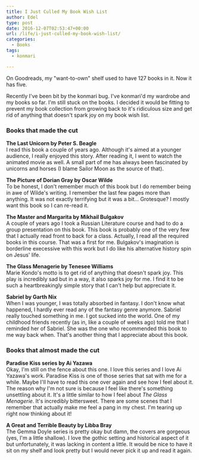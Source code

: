 ```yaml
---
title: I Just Culled My Book Wish List
author: Edel
type: post
date: 2016-12-07T02:53:47+00:00
url: /life/i-just-culled-my-book-wish-list/
categories:
  - Books
tags:
  - konmari

---
```

On Goodreads, my "want-to-own" shelf used to have 127 books in it. Now it has five.

Recently I've been bit by the konmari bug. I've konmari'd my wardrobe and my books so far. I'm still stuck on the books. I decided it would be fitting to prevent my book collection from growing back to it's ridiculous size and get rid of anything that doesn't spark joy on my book wish list.

### Books that made the cut

**The Last Unicorn by Peter S. Beagle**  
I read this book a couple of years ago. Although it's aimed at a younger audience, I really enjoyed this story. After reading it, I went to watch the animated movie as well. A small part of me has always been fascinated by unicorns and horses (I blame Sailor Moon as the source of that).

**The Picture of Dorian Gray by Oscar Wilde**  
To be honest, I don't remember much of this book but I do remember being in awe of Wilde's writing. I remember the last few pages more than anything. It was not exactly terrifying but it was a bit... Grotesque? I mostly want this book so I can re-read it.

**The Master and Margarita by Mikhail Bulgakov**  
A couple of years ago I took a Russian Literature course and had to do a group presentation on this book. This book is probably one of the very few that I actually read front to back for a class. Actually, I read all the required books in this course. That was a first for me. Bulgakov's imagination is borderline execessive with this work but I do like his alternative history spin on Jesus' life.

**The Glass Menagerie by Tenesee Williams**  
Marie Kondo's motto is to get rid of anything that doesn't spark joy. This play is incredibly sad but in a way, it also sparks joy for me. I find it to be such a heartbreakingly simple story that I can't help but appreciate it.

**Sabriel by Garth Nix**  
When I was younger, I was totally absorbed in fantasy. I don't know what happened, I hardly ever read any of the fantasy genre anymore. Sabriel really touched something in me. I got sucked into the world. One of my childhood friends recently (as in, like a couple of weeks ago) told me that I reminded her of Sabriel. She was the one who recommended this book to me way back when. That's another thing that I appreciate about this book.

### Books that almost made the cut

**Paradise Kiss series by Ai Yazawa**  
Okay, I'm still on the fence about this one. I love this series and I love Ai Yazawa's work. Paradise Kiss is one of those series that sat with me for a while. Maybe I'll have to read this one over again and see how I feel about it. The reason why I'm not sure is because I feel like there's something unsettling about it. It's a little similar to how I feel about _The Glass Menagerie_. It's incredibly bittersweet. There are some scenes that I remember that actually make me feel a pang in my chest. I'm tearing up right now thinking about it!

**A Great and Terrible Beauty by Libba Bray**  
The Gemma Doyle series is pretty okay but damn, the covers are gorgeous (yes, I'm a little shallow). I love the gothic setting and historical aspect of it but unfortunately, it was lacking in content a little. It would be nice to have it sit on my shelf and look pretty but I would never pick it up and read it again.


